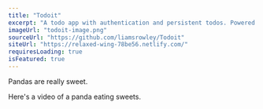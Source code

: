 ```yaml
---
title: "Todoit"
excerpt: "A todo app with authentication and persistent todos. Powered by React and Firebase."
imageUrl: "todoit-image.png"
sourceUrl: "https://github.com/liamsrowley/Todoit"
siteUrl: "https://relaxed-wing-78be56.netlify.com/"
requiresLoading: true
isFeatured: true
---
```


Pandas are really sweet.

Here's a video of a panda eating sweets.

